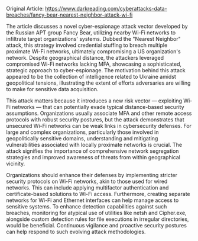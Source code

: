 Original Article: https://www.darkreading.com/cyberattacks-data-breaches/fancy-bear-nearest-neighbor-attack-wi-fi

The article discusses a novel cyber-espionage attack vector developed by the Russian APT group Fancy Bear, utilizing nearby Wi-Fi networks to infiltrate target organizations' systems. Dubbed the "Nearest Neighbor" attack, this strategy involved credential stuffing to breach multiple proximate Wi-Fi networks, ultimately compromising a US organization's network. Despite geographical distance, the attackers leveraged compromised Wi-Fi networks lacking MFA, showcasing a sophisticated, strategic approach to cyber-espionage. The motivation behind this attack appeared to be the collection of intelligence related to Ukraine amidst geopolitical tensions, illustrating the extent of efforts adversaries are willing to make for sensitive data acquisition.

This attack matters because it introduces a new risk vector — exploiting Wi-Fi networks — that can potentially evade typical distance-based security assumptions. Organizations usually associate MFA and other remote access protocols with robust security postures, but the attack demonstrates that unsecured Wi-Fi networks can be weak links in cybersecurity defenses. For large and complex organizations, particularly those involved in geopolitically sensitive domains, understanding and mitigating vulnerabilities associated with locally proximate networks is crucial. The attack signifies the importance of comprehensive network segregation strategies and improved awareness of threats from within geographical vicinity.

Organizations should enhance their defenses by implementing stricter security protocols on Wi-Fi networks, akin to those used for wired networks. This can include applying multifactor authentication and certificate-based solutions to Wi-Fi access. Furthermore, creating separate networks for Wi-Fi and Ethernet interfaces can help manage access to sensitive systems. To enhance detection capabilities against such breaches, monitoring for atypical use of utilities like netsh and Cipher.exe, alongside custom detection rules for file executions in irregular directories, would be beneficial. Continuous vigilance and proactive security postures can help respond to such evolving attack methodologies.
